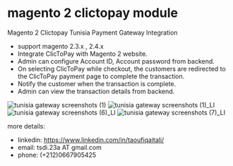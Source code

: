 # magento 2 clictopay module
Magento 2 Clictopay Tunisia Payment Gateway Integration
 - support magento 2.3.x , 2.4.x
 - Integrate ClicToPay with Magento 2 website.
 - Admin can configure  Account ID, Account password from backend.
 - On selecting ClicToPay while checkout, the customers are redirected to the ClicToPay payment page to complete the transaction.
 - Notify the customer when the transaction is complete.
 - Admin can view the transaction details from backend.

![tunisia gateway screenshots (1)](https://user-images.githubusercontent.com/22837086/211322693-37d40446-880a-463e-bd27-8e223de423f5.jpg)
![tunisia gateway screenshots (1)_LI](https://user-images.githubusercontent.com/22837086/211322700-6596627c-acbc-4540-89c9-85826270ea4d.jpg)
![tunisia gateway screenshots (6)_LI](https://user-images.githubusercontent.com/22837086/211322702-98fd935b-9fc6-45c1-913f-a88402036b10.jpg)
![tunisia gateway screenshots (7)_LI](https://user-images.githubusercontent.com/22837086/211322703-0f1de811-1790-442d-b550-4247bca13651.jpg)

more details:
 - linkedin: https://www.linkedin.com/in/taoufiqaitali/
 - email: tsdi.23a AT gmail.com
 - phone: (+212)0667905425
